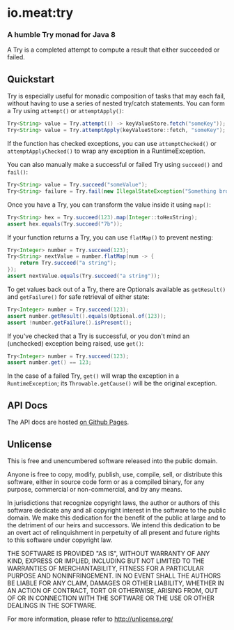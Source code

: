 # io.meat:try
### A humble Try monad for Java 8

A Try is a completed attempt to compute a result that either succeeded or
failed.

## Quickstart

Try is especially useful for monadic composition of tasks that may each fail,
without having to use a series of nested try/catch statements.  You can form a
Try using `attempt()` or `attemptApply()`:

```java
Try<String> value = Try.attempt(() -> keyValueStore.fetch("someKey"));
Try<String> value = Try.attemptApply(keyValueStore::fetch, "someKey");
```

If the function has checked exceptions, you can use `attemptChecked()` or
`attemptApplyChecked()` to wrap any exception in a RuntimeException.

You can also manually make a successful or failed Try using `succeed()` and
`fail()`:

```java
Try<String> value = Try.succeed("someValue");
Try<String> failure = Try.fail(new IllegalStateException("Something broke"));
```

Once you have a Try, you can transform the value inside it using `map()`:

```java
Try<String> hex = Try.succeed(123).map(Integer::toHexString);
assert hex.equals(Try.succeed("7b"));
```

If your function returns a Try, you can use `flatMap()` to prevent nesting:

```java
Try<Integer> number = Try.succeed(123);
Try<String> nextValue = number.flatMap(num -> {
    return Try.succeed("a string");
});
assert nextValue.equals(Try.succeed("a string"));
```

To get values back out of a Try, there are Optionals available as `getResult()`
and `getFailure()` for safe retrieval of either state:

```java
Try<Integer> number = Try.succeed(123);
assert number.getResult().equals(Optional.of(123));
assert !number.getFailure().isPresent();
```

If you've checked that a Try is successful, or you don't mind an (unchecked)
exception being raised, use `get()`:

```java
Try<Integer> number = Try.succeed(123);
assert number.get() == 123;
```

In the case of a failed Try, `get()` will wrap the exception in a
`RuntimeException`; its `Throwable.getCause()` will be the original exception.

## API Docs

The API docs are hosted [on Github Pages](http://zacharyvoase.github.io/try/apidocs/).


## Unlicense

This is free and unencumbered software released into the public domain.

Anyone is free to copy, modify, publish, use, compile, sell, or
distribute this software, either in source code form or as a compiled
binary, for any purpose, commercial or non-commercial, and by any
means.

In jurisdictions that recognize copyright laws, the author or authors
of this software dedicate any and all copyright interest in the
software to the public domain. We make this dedication for the benefit
of the public at large and to the detriment of our heirs and
successors. We intend this dedication to be an overt act of
relinquishment in perpetuity of all present and future rights to this
software under copyright law.

THE SOFTWARE IS PROVIDED "AS IS", WITHOUT WARRANTY OF ANY KIND,
EXPRESS OR IMPLIED, INCLUDING BUT NOT LIMITED TO THE WARRANTIES OF
MERCHANTABILITY, FITNESS FOR A PARTICULAR PURPOSE AND NONINFRINGEMENT.
IN NO EVENT SHALL THE AUTHORS BE LIABLE FOR ANY CLAIM, DAMAGES OR
OTHER LIABILITY, WHETHER IN AN ACTION OF CONTRACT, TORT OR OTHERWISE,
ARISING FROM, OUT OF OR IN CONNECTION WITH THE SOFTWARE OR THE USE OR
OTHER DEALINGS IN THE SOFTWARE.

For more information, please refer to <http://unlicense.org/>

